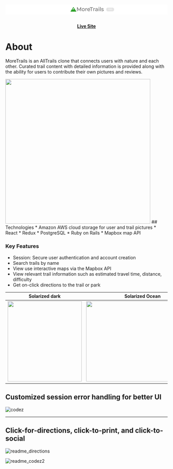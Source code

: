 # <div align="center"> ![Logo](app/assets/images/readme_logo.png)
#### <div align="center">  [Live Site](https://more-trails.herokuapp.com/#/)

# About
MoreTrails is an AllTrails clone that connects users with nature and each other.
Curated trail content with detailed information is provided along with the ability for users to contribute
their own pictures and reviews. 

<img src="https://more-trails-seeds.s3.us-west-1.amazonaws.com/search.gif" width="450" height="450"/>
 ## Technologies 
 * Amazon AWS cloud storage for user and trail pictures 
 * React 
 * Redux
 * PostgreSQL
 * Ruby on Rails
 * Mapbox map API 

### Key Features 
+ Session: Secure user authentication and account creation
+ Search trails by name
+ View use interactive maps via the Mapbox API
+ View relevant trail information such as estimated travel time, distance, difficulty
+ Get on-click directions to the trail or park 


Solarized dark             |  Solarized Ocean
:-------------------------:|:-------------------------:
<img src="https://more-trails-seeds.s3.us-west-1.amazonaws.com/search.gif" width="230" height="250"/> |  <img src="https://more-trails-seeds.s3.us-west-1.amazonaws.com/review.gif" width="350" height="250"/>

<!-- ![readme_second](https://more-trails-seeds.s3.us-west-1.amazonaws.com/readme_second.gif) -->

<!-- <img src="https://more-trails-seeds.s3.us-west-1.amazonaws.com/search.gif" width="250" height="250"/> -->

## Customized session error handling for better UI 

![codez](https://more-trails-seeds.s3.us-west-1.amazonaws.com/codez.png)



---
## Click-for-directions, click-to-print, and click-to-social

![readme_directions ](https://more-trails-seeds.s3.us-west-1.amazonaws.com/readme_directions.png)


![readme_codez2 ](https://more-trails-seeds.s3.us-west-1.amazonaws.com/readme_codez2.png)